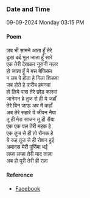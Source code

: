 ### Date and Time

09-09-2024 Monday 03:15 PM

#### Poem

जब भी सामने आता हूँ तेरे <br />
दुःख दर्द भूल जाता हूँ सारे  <br />
एक तेरी देखकर नूरानी नज़र <br />
हो जाता हूँ में बस बेफिकर <br />
न लब पे होता हे गिला शिकवा <br />
जब होते हे करीब हमनवां  <br />
हो लिये पास तेरे छोड़ कारवां <br />
जानेमन हे तुज से ही ये जहाँ <br />
तेरे बिन जाऊ अब में कहाँ <br />
अब तेरे सहारे ये जीवन नैया <br />
तू ही मेरा साजन तू ही सैंया <br />
एक एक पल तेरी महक हे <br />
एक तुज से ही तो रौनक हे <br />
ये रूह तुज से ही रोशन हुई <br />
अमावस मेरी पूर्णिमा भई <br />
लम्हा लम्हा तेरी याद ताज़ा <br />
अब हो पूरी तेरी ही रज़ा

#### Reference

* [Facebook](https://www.facebook.com/share/p/FuQGGf9WKLP9MRbn/)
